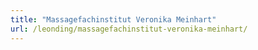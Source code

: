 ```yaml
---
title: "Massagefachinstitut Veronika Meinhart"
url: /leonding/massagefachinstitut-veronika-meinhart/
---
```


